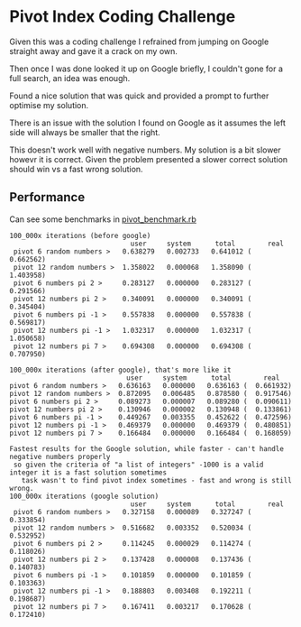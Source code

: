 # Pivot Index Coding Challenge

Given this was a coding challenge I refrained from jumping on Google straight away and gave it a crack on my own.

Then once I was done looked it up on Google briefly, I couldn't gone for a full search, an idea was enough.

Found a nice solution that was quick and provided a prompt to further optimise my solution.

There is an issue with the solution I found on Google as it assumes the left side will always be smaller that the right.

This doesn't work well with negative numbers. My solution is a bit slower howevr it is correct. Given the problem presented a slower correct solution should win vs a fast wrong solution.

## Performance

Can see some benchmarks in [pivot_benchmark.rb](https://github.com/SoreGums/pivot/blob/master/pivot_benchmark.rb#L7)

```
100_000x iterations (before google)
                              user     system      total        real
 pivot 6 random numbers >   0.638279   0.002733   0.641012 (  0.662562)
 pivot 12 random numbers >  1.358022   0.000068   1.358090 (  1.403958)
 pivot 6 numbers pi 2 >     0.283127   0.000000   0.283127 (  0.291566)
 pivot 12 numbers pi 2 >    0.340091   0.000000   0.340091 (  0.345404)
 pivot 6 numbers pi -1 >    0.557838   0.000000   0.557838 (  0.569817)
 pivot 12 numbers pi -1 >   1.032317   0.000000   1.032317 (  1.050658)
 pivot 12 numbers pi 7 >    0.694308   0.000000   0.694308 (  0.707950)
 ```

 ```
100_000x iterations (after google), that's more like it
                              user     system      total        real
 pivot 6 random numbers >   0.636163   0.000000   0.636163 (  0.661932)
 pivot 12 random numbers >  0.872095   0.006485   0.878580 (  0.917546)
 pivot 6 numbers pi 2 >     0.089273   0.000007   0.089280 (  0.090611)
 pivot 12 numbers pi 2 >    0.130946   0.000002   0.130948 (  0.133861)
 pivot 6 numbers pi -1 >    0.449267   0.003355   0.452622 (  0.472596)
 pivot 12 numbers pi -1 >   0.469379   0.000000   0.469379 (  0.480851)
 pivot 12 numbers pi 7 >    0.166484   0.000000   0.166484 (  0.168059)
```

```
Fastest results for the Google solution, while faster - can't handle negative numbers properly
 so given the criteria of "a list of integers" -1000 is a valid integer it is a fast solution sometimes
   task wasn't to find pivot index sometimes - fast and wrong is still wrong.
100_000x iterations (google solution)
                              user     system      total        real
 pivot 6 random numbers >   0.327158   0.000089   0.327247 (  0.333854)
 pivot 12 random numbers >  0.516682   0.003352   0.520034 (  0.532952)
 pivot 6 numbers pi 2 >     0.114245   0.000029   0.114274 (  0.118026)
 pivot 12 numbers pi 2 >    0.137428   0.000008   0.137436 (  0.140783)
 pivot 6 numbers pi -1 >    0.101859   0.000000   0.101859 (  0.103363)
 pivot 12 numbers pi -1 >   0.188803   0.003408   0.192211 (  0.198687)
 pivot 12 numbers pi 7 >    0.167411   0.003217   0.170628 (  0.172410)
 ```

